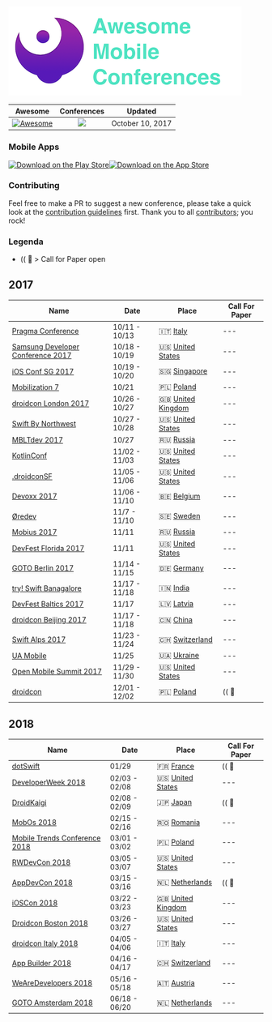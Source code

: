 ![](https://raw.githubusercontent.com/AwesomeMobileConferences/awesome-mobile-conferences/master/.github/Awesome%20Conference.png)
 
<!-- 

PLEASE DO NOT UPDATE THIS FILE, UPDATE CONTENTS.JSON INSTEAD. THANK YOU :-)

 -->



| Awesome | Conferences | Updated
| :-: | :-: | :-: 
[![Awesome](https://cdn.rawgit.com/sindresorhus/awesome/d7305f38d29fed78fa85652e3a63e154dd8e8829/media/badge.svg)](https://github.com/sindresorhus/awesome) | ![](https://img.shields.io/badge/conferences-39-orange.svg) | October 10, 2017

### Mobile Apps

[![Download on the Play Store](https://raw.githubusercontent.com/matteocrippa/awesome-mobile-conferences-android/master/.github/google-play-badge.png)](https://play.google.com/store/apps/details?id=conference.mobile.awesome.boostco.de.amc)[![Download on the App Store](https://github.com/AwesomeMobileConferences/awesome-mobile-conferences/blob/master/.github/appstore.png?raw=true)](https://itunes.apple.com/us/app/awesome-mobile-conferences/id1289255473?ls=1&mt=8)

### Contributing

Feel free to make a PR to suggest a new conference, please take a quick look at the [contribution guidelines](.github/CONTRIBUTING.md) first. Thank you to all [contributors](https://github.com/AwesomeMobileConferences/awesome-mobile-conferences/graphs/contributors); you rock!


### Legenda

- (( 📢  > Call for Paper open
## 2017

| Name | Date | Place | Call For Paper |
| --- | --- | --- | --- |
| [Pragma Conference](https://pragmaconference.com) | 10/11 - 10/13|🇮🇹 [Italy](https://www.google.com/maps/search/?api=1&query=Via+Baldassarre+Longhena+42%2C+Verona%2C+Italy)| --- |
| [Samsung Developer Conference 2017](https://www.sdc2017.com) | 10/18 - 10/19|🇺🇸 [United States](https://www.google.com/maps/search/?api=1&query=747+Howard+St%2C+San+Francisco%2C+CA+94103%2C+USA)| --- |
| [iOS Conf SG 2017](http://iosconf.sg) | 10/19 - 10/20|🇸🇬 [Singapore](https://www.google.com/maps/search/?api=1&query=Theatre+for+the+Arts%2C+Nanyang+Polytechnic%2C+Singapore)| --- |
| [Mobilization 7](http://2017.mobilization.pl) | 10/21|🇵🇱 [Poland](https://www.google.com/maps/search/?api=1&query=Hala+Expo+al.+Politechniki+4+%C5%81%C3%B3d%C5%BA)| --- |
| [droidcon London 2017](https://skillsmatter.com/conferences/8265-droidcon-london-2017) | 10/26 - 10/27|🇬🇧 [United Kingdom](https://www.google.com/maps/search/?api=1&query=10+South+Pl%2C+London+EC2M+7EB%2C+UK)| --- |
| [Swift By Northwest](https://swiftbynorthwest.com) | 10/27 - 10/28|🇺🇸 [United States](https://www.google.com/maps/search/?api=1&query=18118+International+Blvd%2C+Seattle%2C+WA+98188)| --- |
| [MBLTdev 2017](https://mbltdev.ru/en) | 10/27|🇷🇺 [Russia](https://www.google.com/maps/search/?api=1&query=Bersenevskaya+Haberezhnaya%2C+6%2C+Moskva%2C+Russia%2C+119072)| --- |
| [KotlinConf](https://kotlinconf.com) | 11/02 - 11/03|🇺🇸 [United States](https://www.google.com/maps/search/?api=1&query=Pier+27%2C+The+Embarcadero%2C+San+Francisco%2C+CA+94111)| --- |
| [.droidconSF](https://sf.droidcon.com) | 11/05 - 11/06|🇺🇸 [United States](https://www.google.com/maps/search/?api=1&query=Mission+Bay+Conference+Center%2C+San+Francisco)| --- |
| [Devoxx 2017](https://devoxx.be) | 11/06 - 11/10|🇧🇪 [Belgium](https://www.google.com/maps/search/?api=1&query=Kinepolis+Antwerp%2C+Groenendaallaan+394%2C+2030+Antwerp%2C+Belgium)| --- |
| [Øredev](http://www.oredev.org) | 11/7 - 11/10|🇸🇪 [Sweden](https://www.google.com/maps/search/?api=1&query=%C3%96redev+AB%2C+Hans+Michelsensgatan+10%2C+3rd+floor%2C+SE-211+20+Malm%C3%B6%2C+Sweden)| --- |
| [Mobius 2017](https://mobiusconf.com/en/) | 11/11|🇷🇺 [Russia](https://www.google.com/maps/search/?api=1&query=Radisson+Slavyanskaya%2C+Europe+Square+2%2C+Moscow)| --- |
| [DevFest Florida 2017](https://devfestflorida.org/) | 11/11|🇺🇸 [United States](https://www.google.com/maps/search/?api=1&query=Disney%27s+Contemporary+Resort%2C+4600+North+World+Dr.%2C+Orlando%2C+FL+32830+United+States)| --- |
| [GOTO Berlin 2017](https://gotober.com) | 11/14 - 11/15|🇩🇪 [Germany](https://www.google.com/maps/search/?api=1&query=bcc%2C+Alexanderstra%C3%9Fe+11%2C+10178+Berlin)| --- |
| [try! Swift Banagalore](https://www.tryswift.co/events/2017/bangalore/) | 11/17 - 11/18|🇮🇳 [India](https://www.google.com/maps/search/?api=1&query=30%2C+Magrath+Rd%2C+Ashok+Nagar%2C+Bengaluru%2C+Karnataka+560025)| --- |
| [DevFest Baltics 2017](https://devfest.gdg.lv/) | 11/17|🇱🇻 [Latvia](https://www.google.com/maps/search/?api=1&query=%C4%B6%C4%ABpsalas+iela%2C+R%C4%ABga%2C+LV-1048%2C+Latvija)| --- |
| [droidcon Beijing 2017](http://droidcon.cfict.com.cn) | 11/17 - 11/18|🇨🇳 [China](https://www.google.com/maps/search/?api=1&query=Beijing)| --- |
| [Swift Alps 2017](https://skillsmatter.com/conferences/9319-ioscon-2018-the-conference-for-ios-and-swift-developers) | 11/23 - 11/24|🇨🇭 [Switzerland](https://www.google.com/maps/search/?api=1&query=Crans-Montana%2C+Switzerland)| --- |
| [UA Mobile](http://www.uamobile.org) | 11/25|🇺🇦 [Ukraine](https://www.google.com/maps/search/?api=1&query=Kyiv%2C+Stolichne+shose+103%2C+Ramada+Encore+Kiev+hotel)| --- |
| [Open Mobile Summit 2017](http://www.openmobilemedia.com/san-francisco/) | 11/29 - 11/30|🇺🇸 [United States](https://www.google.com/maps/search/?api=1&query=GRAND+HYATT+SAN+FRANCISCO%2C+SAN+FRANCISCO%2C+USA)| --- |
| [droidcon](http://droidcon.pl/#/) | 12/01 - 12/02|🇵🇱 [Poland](https://www.google.com/maps/search/?api=1&query=WPiA+Jagiellonian+University%2C+ul.+Krupnicza+33a%2C+Krak%C3%B3w)| (( 📢 |

## 2018

| Name | Date | Place | Call For Paper |
| --- | --- | --- | --- |
| [dotSwift](https://www.dotswift.io/) | 01/29|🇫🇷 [France](https://www.google.com/maps/search/?api=1&query=Th%C3%A9%C3%A2tre+de+Paris%2C+15+Rue+Blanche%2C+75009+Paris)| (( 📢 |
| [DeveloperWeek 2018](http://www.developerweek.com) | 02/03 - 02/08|🇺🇸 [United States](https://www.google.com/maps/search/?api=1&query=550+10th+Street%2C+Oakland%2C+CA+94607)| --- |
| [DroidKaigi](https://droidkaigi.jp/2018/en/) | 02/08 - 02/09|🇯🇵 [Japan](https://www.google.com/maps/search/?api=1&query=Bellesalle+Shinjuku+Grand+Conference+Center%2C+Shinjuku+City%2C+Tokyo+160-0023)| (( 📢 |
| [MobOs 2018](http://romobos.com) | 02/15 - 02/16|🇷🇴 [Romania](https://www.google.com/maps/search/?api=1&query=Cluj+Napoca)| --- |
| [Mobile Trends Conference 2018](http://www.mobiletrends.pl) | 03/01 - 03/02|🇵🇱 [Poland](https://www.google.com/maps/search/?api=1&query=Krak%C3%B3w)| --- |
| [RWDevCon 2018](https://www.rwdevcon.com) | 03/05 - 03/07|🇺🇸 [United States](https://www.google.com/maps/search/?api=1&query=The+Westin+Alexandria+Hotel%2C+VA)| --- |
| [AppDevCon 2018](http://appdevcon.nl) | 03/15 - 03/16|🇳🇱 [Netherlands](https://www.google.com/maps/search/?api=1&query=ArenA+Boulevard+600%2C+1101+DS+Amsterdam-Zuidoost%2C+Netherlands)| (( 📢 |
| [iOSCon 2018](https://skillsmatter.com/conferences/9319-ioscon-2018-the-conference-for-ios-and-swift-developers) | 03/22 - 03/23|🇬🇧 [United Kingdom](https://www.google.com/maps/search/?api=1&query=10+South+Pl%2C+London+EC2M+7EB%2C+UK)| --- |
| [Droidcon Boston 2018](http://www.droidcon-boston.com) | 03/26 - 03/27|🇺🇸 [United States](https://www.google.com/maps/search/?api=1&query=Calderwood+Pavilion%2C+527+Tremont+Street%2C+Boston%2C+MA+02116%2C+United+States)| --- |
| [droidcon Italy 2018](http://it.droidcon.com/2018/) | 04/05 - 04/06|🇮🇹 [Italy](https://www.google.com/maps/search/?api=1&query=Via+Nizza%2C+280%2C+10126+Torino+TO%2C+Italy)| --- |
| [App Builder 2018](https://appbuilders.ch) | 04/16 - 04/17|🇨🇭 [Switzerland](https://www.google.com/maps/search/?api=1&query=Lugano%2C+Switzerland)| --- |
| [WeAreDevelopers 2018](https://www.wearedevelopers.com/congress/) | 05/16 - 05/18|🇦🇹 [Austria](https://www.google.com/maps/search/?api=1&query=Bruno-Kreisky-Platz+1%2C+1220+Wien%2C+Austria)| --- |
| [GOTO Amsterdam 2018](https://gotoams.nl) | 06/18 - 06/20|🇳🇱 [Netherlands](https://www.google.com/maps/search/?api=1&query=Beurs+van+Berlage%2C+Damrak+243%2C+1012+ZJ+Amsterdam)| --- |
